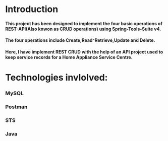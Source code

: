 # Introduction
#### This project has been designed to implement the four basic operations of REST-API(Also knwon as CRUD operations) using Spring-Tools-Suite v4. 
#### The four operations include Create,Read^Retrieve,Update and Delete.
#### Here, I have implement REST CRUD with the help of an API project used to keep service records for a Home Appliance Service Centre.
# Technologies invlolved:
### MySQL
### Postman
### STS
### Java
